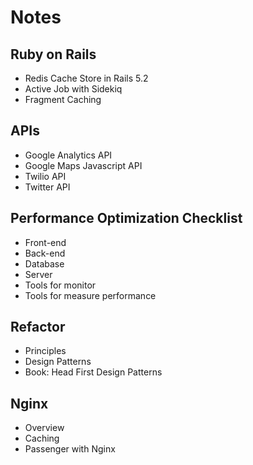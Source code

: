 # Notes

## Ruby on Rails
- Redis Cache Store in Rails 5.2
- Active Job with Sidekiq
- Fragment Caching

## APIs
- Google Analytics API
- Google Maps Javascript API
- Twilio API
- Twitter API

## Performance Optimization Checklist
- Front-end
- Back-end
- Database
- Server
- Tools for monitor
- Tools for measure performance

## Refactor
- Principles
- Design Patterns
- Book: Head First Design Patterns

## Nginx
- Overview
- Caching
- Passenger with Nginx
